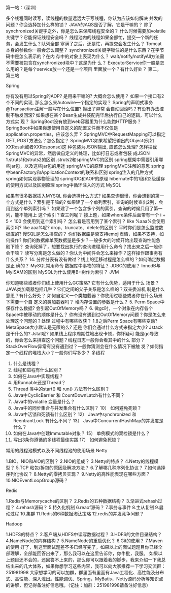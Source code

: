 第一站：（深圳）

多个线程同时读写，读线程的数量远远⼤于写线程，你认为应该如何解决 并发的问题？你会选择加什么样的锁？
JAVA的AQS是否了解，它是⼲嘛的？
除了synchronized关键字之外，你是怎么来保障线程安全的？
什么时候需要加volatile关键字？它能保证线程安全吗？
线程池内的线程如果全部忙，提交⼀个新的任务，会发⽣什么？队列全部 塞满了之后，还是忙，再提交会发⽣什么？
Tomcat本身的参数你⼀般会怎么调整？
synchronized关键字锁住的是什么东⻄？在字节码中是怎么表示的？在内 存中的对象上表现为什么？
wait/notify/notifyAll⽅法需不需要被包含在synchronized块中？这是为什 么？
ExecutorService你⼀般是怎么⽤的？是每个service放⼀个还是⼀个项⽬ ⾥⾯放⼀个？有什么好处？
第二，第三站

Spring

你有没有⽤过Spring的AOP? 是⽤来⼲嘛的? ⼤概会怎么使⽤？
如果⼀个接⼝有2个不同的实现, 那么怎么来Autowire⼀个指定的实现？
Spring的声明式事务 @Transaction注解⼀般写在什么位置? 抛出了异常 会⾃动回滚吗？有没有办法控制不触发回滚?
如果想在某个Bean⽣成并装配完毕后执⾏⾃⼰的逻辑，可以什么⽅式实 现？
SpringBoot没有放到web容器⾥为什么能跑HTTP服务？
SpringBoot中如果你想使⽤⾃定义的配置⽂件⽽不仅仅是 application.properties，应该怎么弄？
SpringMVC中RequestMapping可以指定GET, POST⽅法么？怎么指定？
SpringMVC如果希望把输出的Object(例如XXResult或者XXResponse)这 种包装为JSON输出, 应该怎么处理?
怎样拦截SpringMVC的异常，然后做⾃定义的处理，⽐如打⽇志或者包装 成JSON
1.struts1和struts2的区别
.struts2和springMVC的区别
spring框架中需要引用哪些jar包，以及这些jar包的用途
springMVC的原理
springMVC注解的意思
spring中beanFactory和ApplicationContext的联系和区别
spring注入的几种方式
spring如何实现事物管理的
springIOC和AOP的原理
hibernate中的1级和2级缓存的使用方式以及区别原理
spring中循环注入的方式
MySQL

如果有很多数据插⼊MYSQL 你会选择什么⽅式?
如果查询很慢，你会想到的第⼀个⽅式是什么？索引是⼲嘛的?
如果建了⼀个单列索引，查询的时候查出2列，会⽤到这个单列索引吗？
如果建了⼀个包含多个列的索引，查询的时候只⽤了第⼀列，能不能⽤上 这个索引？查三列呢？
接上题，如果where条件后⾯带有⼀个 i + 5 < 100 会使⽤到这个索引吗？
怎么看是否⽤到了某个索引？
like %aaa%会使⽤索引吗? like aaa%呢?
drop、truncate、delete的区别？
平时你们是怎么监控数据库的? 慢SQL是怎么排查的？
你们数据库是否⽀持emoji表情，如果不⽀持，如何操作?
你们的数据库单表数据量是多少？⼀般多⼤的时候开始出现查询性能急 剧下降？
查询死掉了，想要找出执⾏的查询进程⽤什么命令？找出来之后⼀般你 会⼲嘛？
读写分离是怎么做的？你认为中间件会怎么来操作？这样操作跟事务有 什么关系？ 14. 分库分表有没有做过？线上的迁移过程是怎么样的？如何确定数据是正 确的？
MySQL常用命令
数据库中事物的特征？
JDBC的使用？
InnodB与MyISAM的区别
MySQL为什么使用B+树作为索引？
JVM

你知道哪些或者你们线上使⽤什么GC策略? 它有什么优势，适⽤于什么 场景？
JAVA类加载器包括⼏种？它们之间的⽗⼦关系是怎么样的？双亲委派机 制是什么意思？有什么好处？
如何⾃定义⼀个类加载器？你使⽤过哪些或者你在什么场景下需要⼀个⾃ 定义的类加载器吗？
堆内存设置的参数是什么？ 5. Perm Space中保存什么数据? 会引起OutOfMemory吗？ 6. 做gc时，⼀个对象在内存各个Space中被移动的顺序是什么？
你有没有遇到过OutOfMemory问题？你是怎么来处理这个问题的？处理 过程中有哪些收获？
1.8之后Perm Space有哪些变动? MetaSpace⼤⼩默认是⽆限的么? 还是 你们会通过什么⽅式来指定⼤⼩?
Jstack是⼲什么的? Jstat呢? 如果线上程序周期性地出现卡顿，你怀疑可 能是gc导致的，你会怎么来排查这个问题？线程⽇志⼀般你会看其中的什么 部分？
StackOverFlow异常有没有遇到过？⼀般你猜测会在什么情况下被触 发？如何指定⼀个线程的堆栈⼤⼩？⼀般你们写多少？
多线程

1) 什么是线程？
2) 线程和进程有什么区别？
3) 如何在Java中实现线程？
4) 用Runnable还是Thread？
6) Thread 类中的start() 和 run() 方法有什么区别？
7) Java中CyclicBarrier 和 CountDownLatch有什么不同？
8) Java中的volatile 变量是什么？
9) Java中的同步集合与并发集合有什么区别？
10） 如何避免死锁？
11) Java中活锁和死锁有什么区别？
12） Java中synchronized 和 ReentrantLock 有什么不同？
13） Java中ConcurrentHashMap的并发度是什么？
14) 如何在Java中创建Immutable对象？
15） 单例模式的双检锁是什么？
16) 写出3条你遵循的多线程最佳实践
17） 如何避免死锁？

常用的线程池模式以及不同线程池的使用场景
Netty

1.BIO、NIO和AIO的区别？
2.NIO的组成？
3.Netty的特点？
4.Netty的线程模型？
5.TCP 粘包/拆包的原因及解决方法？
6.了解哪几种序列化协议？
7.如何选择序列化协议？
8.Netty的零拷贝实现？
9.Netty的高性能表现在哪些方面？
10.NIOEventLoopGroup源码？

Redis

1.Redis与Memorycache的区别？
2.Redis的五种数据结构？
3.渐进式rehash过程？
4.rehash源码？
5.持久化机制
6.reaof源码？
7.事务与事件
8.主从复制
9.启动过程
10.集群
11.Redis的6种数据淘汰策略
12.redis的并发竞争问题？

Hadoop

1.HDFS的特点？
2.客户端从HDFS中读写数据过程？
3.HDFS的文件目录结构？
4.NameNode的内存结构？
5.NameNode的重启优化？
6.Git的使用？
7.Maven的使用
好了，到这里面试题差不多已经写完了，如果以上的面试题题目你已经全部理解，全部能回答出来了，那么我可以在这里告诉你，你牛批，我服。
如果以上题目还不会的，还回答不上来的，那么你可以跟着我的脚步，我来介绍一下我总结出来的几大体系，如果你想学习这些内容，我可以向大家推荐一下学习交流群：251981998 大家想学习的可以加群，群里面有里面有Java工程化、高性能及分布式、高性能、深入浅出。性能调优、Spring，MyBatis，Netty源码分析等知识点的讲解，但记得备注好信息哦。（记住：加群：251981998请备注好信息）